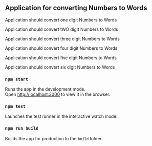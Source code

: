 Application for converting Numbers to Words
---------------------------------------------------------------------------------------------------------------------------------------------------------------------

Application should convert one digit Numbers to Words

Application should convert tWO digit Numbers to Words

Application should convert three digit Numbers to Words

Application should convert four digit Numbers to Words

Application should convert five digit Numbers to Words

Application should convert six digit Numbers to Words


### `npm start`

Runs the app in the development mode.<br />
Open [http://localhost:3000](http://localhost:3000) to view it in the browser.


### `npm test`

Launches the test runner in the interactive watch mode.<br />

### `npm run build`

Builds the app for production to the `build` folder.<br />
